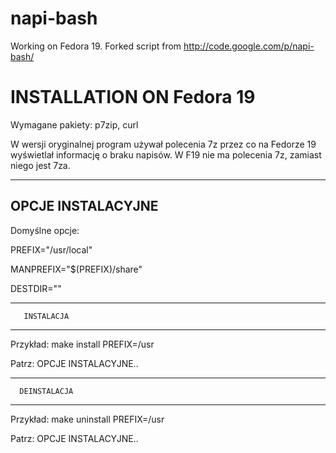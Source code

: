 napi-bash
=========

Working on Fedora 19. Forked script from http://code.google.com/p/napi-bash/ 

INSTALLATION ON Fedora 19
=========

Wymagane pakiety:
p7zip, curl

W wersji oryginalnej program używał polecenia 7z przez co na Fedorze 19 wyświetlał informację o braku napisów. W F19 nie ma polecenia 7z, zamiast niego jest 7za. 

------------------------


   OPCJE INSTALACYJNE
------------------------
Domyślne opcje:

  PREFIX="/usr/local"

  MANPREFIX="$(PREFIX)/share"

  DESTDIR=""

------------------------
       INSTALACJA
------------------------
Przykład:
  make install PREFIX=/usr

Patrz: OPCJE INSTALACYJNE..

------------------------
      DEINSTALACJA
------------------------
Przykład:
  make uninstall PREFIX=/usr

Patrz: OPCJE INSTALACYJNE..
